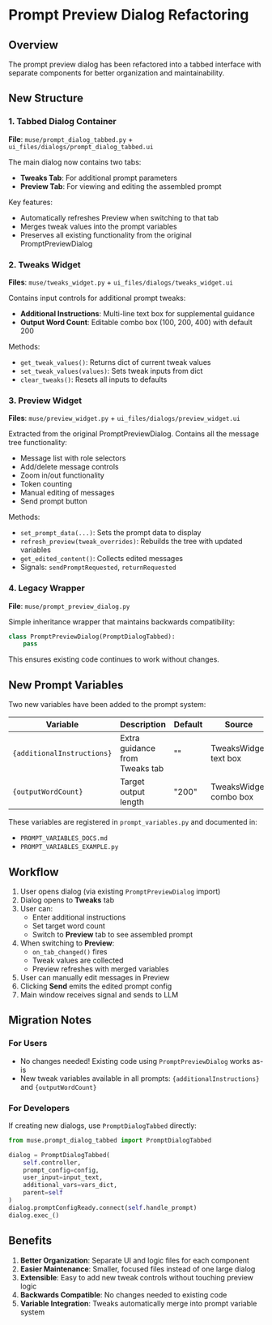 # Prompt Preview Dialog Refactoring

## Overview
The prompt preview dialog has been refactored into a tabbed interface with separate components for better organization and maintainability.

## New Structure

### 1. Tabbed Dialog Container
**File**: `muse/prompt_dialog_tabbed.py` + `ui_files/dialogs/prompt_dialog_tabbed.ui`

The main dialog now contains two tabs:
- **Tweaks Tab**: For additional prompt parameters
- **Preview Tab**: For viewing and editing the assembled prompt

Key features:
- Automatically refreshes Preview when switching to that tab
- Merges tweak values into the prompt variables
- Preserves all existing functionality from the original PromptPreviewDialog

### 2. Tweaks Widget
**Files**: `muse/tweaks_widget.py` + `ui_files/dialogs/tweaks_widget.ui`

Contains input controls for additional prompt tweaks:
- **Additional Instructions**: Multi-line text box for supplemental guidance
- **Output Word Count**: Editable combo box (100, 200, 400) with default 200

Methods:
- `get_tweak_values()`: Returns dict of current tweak values
- `set_tweak_values(values)`: Sets tweak inputs from dict
- `clear_tweaks()`: Resets all inputs to defaults

### 3. Preview Widget
**Files**: `muse/preview_widget.py` + `ui_files/dialogs/preview_widget.ui`

Extracted from the original PromptPreviewDialog. Contains all the message tree functionality:
- Message list with role selectors
- Add/delete message controls
- Zoom in/out functionality
- Token counting
- Manual editing of messages
- Send prompt button

Methods:
- `set_prompt_data(...)`: Sets the prompt data to display
- `refresh_preview(tweak_overrides)`: Rebuilds the tree with updated variables
- `get_edited_content()`: Collects edited messages
- Signals: `sendPromptRequested`, `returnRequested`

### 4. Legacy Wrapper
**File**: `muse/prompt_preview_dialog.py`

Simple inheritance wrapper that maintains backwards compatibility:
```python
class PromptPreviewDialog(PromptDialogTabbed):
    pass
```

This ensures existing code continues to work without changes.

## New Prompt Variables

Two new variables have been added to the prompt system:

| Variable | Description | Default | Source |
|----------|-------------|---------|--------|
| `{additionalInstructions}` | Extra guidance from Tweaks tab | "" | TweaksWidget text box |
| `{outputWordCount}` | Target output length | "200" | TweaksWidget combo box |

These variables are registered in `prompt_variables.py` and documented in:
- `PROMPT_VARIABLES_DOCS.md`
- `PROMPT_VARIABLES_EXAMPLE.py`

## Workflow

1. User opens dialog (via existing `PromptPreviewDialog` import)
2. Dialog opens to **Tweaks** tab
3. User can:
   - Enter additional instructions
   - Set target word count
   - Switch to **Preview** tab to see assembled prompt
4. When switching to **Preview**:
   - `on_tab_changed()` fires
   - Tweak values are collected
   - Preview refreshes with merged variables
5. User can manually edit messages in Preview
6. Clicking **Send** emits the edited prompt config
7. Main window receives signal and sends to LLM

## Migration Notes

### For Users
- No changes needed! Existing code using `PromptPreviewDialog` works as-is
- New tweak variables available in all prompts: `{additionalInstructions}` and `{outputWordCount}`

### For Developers
If creating new dialogs, use `PromptDialogTabbed` directly:
```python
from muse.prompt_dialog_tabbed import PromptDialogTabbed

dialog = PromptDialogTabbed(
    self.controller,
    prompt_config=config,
    user_input=input_text,
    additional_vars=vars_dict,
    parent=self
)
dialog.promptConfigReady.connect(self.handle_prompt)
dialog.exec_()
```

## Benefits

1. **Better Organization**: Separate UI and logic files for each component
2. **Easier Maintenance**: Smaller, focused files instead of one large dialog
3. **Extensible**: Easy to add new tweak controls without touching preview logic
4. **Backwards Compatible**: No changes needed to existing code
5. **Variable Integration**: Tweaks automatically merge into prompt variable system
